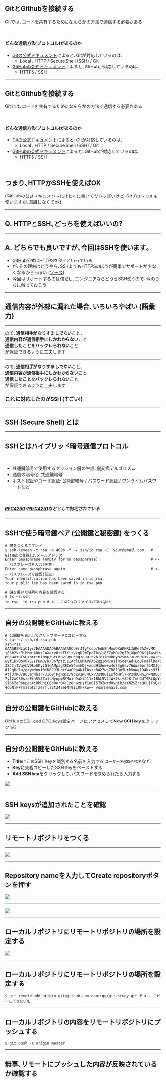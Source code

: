 <!-- sectionTitle: Connect to GitHub -->

## GitとGithubを接続する

Gitでは､コードを共有するためになんらかの方法で通信する必要がある

<br/>

#### どんな通信方法(プロトコル)があるのか

- [Gitの公式ドキュメント](https://git-scm.com/book/ja/v2/Git%E3%82%B5%E3%83%BC%E3%83%90%E3%83%BC-%E3%83%97%E3%83%AD%E3%83%88%E3%82%B3%E3%83%AB)によると､Gitが対応しているのは､
  - Local / HTTP / Secure Shell (SSH) / Git
- [GitHubの公式ドキュメント](https://help.github.com/ja/github/using-git/which-remote-url-should-i-use)によると､GitHubが対応しているのは､
  - HTTPS / SSH

---

## GitとGithubを接続する

Gitでは､コードを共有するためになんらかの方法で通信する必要がある

<br/>

#### どんな通信方法(プロトコル)があるのか

- [Gitの公式ドキュメント](https://git-scm.com/book/ja/v2/Git%E3%82%B5%E3%83%BC%E3%83%90%E3%83%BC-%E3%83%97%E3%83%AD%E3%83%88%E3%82%B3%E3%83%AB)によると､Gitが対応しているのは､
  - Local / HTTP / Secure Shell (SSH) / Git
- [GitHubの公式ドキュメント](https://help.github.com/ja/github/using-git/which-remote-url-should-i-use)によると､GitHubが対応しているのは､
  - HTTPS / SSH

<br/>

## つまり､**HTTP**か**SSH**を使えばOK
(GitHubの公式ドキュメントにはとくに書いてないっぽいけど､Gitプロトコルも使いますが､意識しなくてok)

---

## Q. HTTPとSSH､どっちを使えばいいの?

---

<!-- note
ここで分岐する
-->

## A. どちらでも良いですが､今回はSSHを使います｡

- [GitHub公式](https://help.github.com/ja/github/using-git/which-remote-url-should-i-use)はHTTPSを使えといっている
- が､その理由はどうやら､SSHよりもHTTPSのほうが簡単でサポートが少なくなるからっぽい ([ソース](https://stackoverflow.com/questions/11041729/why-does-github-recommend-https-over-ssh))
- 今回はサポートするのは僕だし､エンジニアならどうせSSH使うので､今のうちに触っておこう

---

## 通信内容が外部に漏れた場合､いろいろやばい (語彙力)

---

<!-- note
ここが､GitHubがサポート面倒臭がっている部分
-->

ので､**通信相手がなりすましでない**こと､  
**通信内容が通信相手にしかわからない**こと  
**通信したことをバックレられない**こと  
が保証できるように工夫します  

---

ので､**通信相手がなりすましでない**こと､  
**通信内容が通信相手にしかわからない**こと  
**通信したことをバックレられない**こと  
が保証できるように工夫します  

### これに対応したのがSSH (すごい!)

---

<!-- note
興味ある人はなんかやってるんやなってことさえ知っていれば
勝手に調べるし､直接Gitに関係ないからとばしてもよい
というか､正しい情報を伝える難易度が高すぎて､正確な解説はインターネット上に
出回っていない｡(英語でも同様)
下手に解説しないようが良いかも
-->

## SSH (Secure Shell) とは

---

## SSHとはハイブリッド暗号通信プロトコル

<br/>

- 共通鍵暗号で使用するセッション鍵の生成: 鍵交換アルゴリズム
- 通信の暗号化: 共通鍵暗号
- ホスト認証やユーザ認証: 公開鍵暗号 / パスワード認証 / ワンタイムパスワードなど

<br/>

##### [RFC4250](https://tools.ietf.org/html/rfc4250)や[RFC4251](https://tools.ietf.org/html/rfc4251)などとして制定されている

---

<!-- note
この辺で一応詳しく解説したい
-->

## SSHで使う暗号鍵ペア (公開鍵と秘密鍵) をつくる

```shell
# 鍵をつくるコマンド
$ ssh-keygen -t rsa -b 4096 -f ~/.ssh/id_rsa -C 'your@email.com'  # GitHubに登録したメールアドレス
Enter passphrase (empty for no passphrase):                       # <-- パスフレーズを入力(任意)
Enter same passphrase again:                                      # <-- パスフレーズを確認(任意)
Your identification has been saved in id_rsa.
Your public key has been saved in id_rsa.pub.

# 鍵を置いた場所の内容を確認する
$ ls ~/.ssh
id_rsa  id_rsa.pub # <-- この2つのファイルがあればok
```

---

## 自分の公開鍵をGitHubに教える

```shell
# 公開鍵を表示してクリップボードにコピーする
$ cat ~/.ssh/id_rsa.pub
ssh-rsa AAAAB3NzaC1yc2EAAAADAQABAAACAQCbErJTyTcqp/hWh8hMowDXWKHRLIWRe2AZ+vMK
j8Sh2VcRihHm+A8WtCWXary8tkFhYjtVzgD2mTpeThr/i8ZZuMOz2gZ0iXQeOQ6fjA4sHUwCzBmI
EqcUa+dfSQI8KrY6fNMp/GFLWn2fayLPpgYoaDtEvkiVJfHnhhyNzsmX7JtzBdX3s2mwTEW0JVwh
wyf1HxBoX07E/IP0m0/K/86fptzJE1AclC8MAPPA6Zgg1dN7HjjNSqeKWd+EqBFoallDq+LEpG94
3SJIjTVuybVDRoSKyzG1eAMpagXHCe54wmWDj+zqdH1Uum+w4e23gGev76Wua0prfQMXJg4Q+udU
d1JgHclu/g+yrMnm10fKRCJ3HbcVwaGPp4N1IbszhBA27wsZR87Qu5UrkVoWg194Kxs97f+z9CsF
Atj37RQ7903ejWhsr/JI68jPgNqXz/9cZv2MJ4CxP3zMO0iLsfqHPl7RPz4bOHnInwNDUCC4Hmdl
7yt2aC30szoEehSVJZa1cNyupmRVMuin9aXlJ11x1BkL5V4JW+7ki+3JKlTmhGdT9RLOpYetNlzQ
j166ZePpKpeL6cBbDhiCCd0urOXz1z8nazHsfIe0I570Zwrd8ygik/aXNZKZreQCLjFsQ/qJ6I0k
4d6NjF+Tmajp8zTae/Tlj2t24SeDNT9iLRk7Kw== your@email.com
```

---

<!-- classes: fullscreen -->

## 自分の公開鍵をGitHubに教える

GitHubの[SSH and GPG keys](https://github.com/settings/keys)設定ページにアクセスして**New SSH key**をクリック
<img src="https://github.com/anoriqq/anoriqq/blob/images/2020-02-06T13-53-51_GQ0o3BSQ3phLTLjAyAY5JWWM.jpg?raw=true"/>

---

<!-- classes: fullscreen -->

## 自分の公開鍵をGitHubに教える

- **Title**にこのSSH Keyを識別する名前を入力する `ユーザー名@OSやPC名`など
- **Key**に先程コピーしたSSH Keyをペーストする
- **Add SSH key**をクリックして､パスワードを求められたら入力する

<img src="https://github.com/anoriqq/anoriqq/blob/images/2020-02-06T14-09-41_pODmy4GrODBS9MnD9oHDmNYH.jpg?raw=true"/>

---

## SSH keysが追加されたことを確認

<img src="https://github.com/anoriqq/anoriqq/blob/images/2020-02-06T14-16-26_g8k5RWKmARRwSotsTwRpaxzu.jpg?raw=true"/>

---

<!-- note
リポジトリとは､コードを保存しておく場所
これから作るのは特にリモートリポジトリと呼ばれるもの
写真とかをクラウドにあげるように､コードをクラウドにあげる場所をつくるイメージ
-->

## リモートリポジトリをつくる

---

<!-- classes: fullscreen -->

<img src="https://github.com/anoriqq/anoriqq/blob/images/ITTShkAUKer2EMryNPPT9eo03adNbO.png?raw=true"/>

---

<!-- note
今回はgit-studyというリポジトリ名にしました
-->

<!-- classes: fullscreen -->

## Repository nameを入力してCreate repositoryボタンを押す

<img src="https://github.com/anoriqq/anoriqq/blob/images/SNfF3G5lA0kVlqMEO9kDPovPtfUzab.png?raw=true"/>

---

<!-- note
リポジトリが作成できた
-->

<!-- classes: fullscreen -->

<img src="https://github.com/anoriqq/anoriqq/blob/images/sgjLUKekHXIR7KfUJypqaTM9fTJdLJ.png?raw=true"/>

---

<!-- classes: fullscreen -->

## ローカルリポジトリにリモートリポジトリの場所を設定する

<img src="https://github.com/anoriqq/anoriqq/blob/images/sgjLUKekHXIR7KfUJypqaTM9fTJdLJ_LI.jpg?raw=true"/>

---

## ローカルリポジトリにリモートリポジトリの場所を設定する

```shell
$ git remote add origin git@github.com:anoriqq/git-study.git # <-- コピーしてきたURL
```

---

## ローカルリポジトリの内容をリモートリポジトリにプッシュする

```shell
$ git push -u origin master
```

---

## 無事､リモートにプッシュした内容が反映されているか確認する
